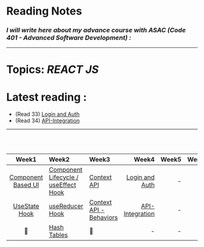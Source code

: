 # **Reading Notes**
### *I will write here about my advance course with ASAC (Code 401 - Advanced Software Development) :*


---
# **Topics:** *REACT JS*
# **Latest reading** : 
- (Read 33)   [Login and Auth](./Login-and-Auth.md)
 - (Read 34)   [API-Integration](./API-Integration.md)             

---


<br />
<br />

|Week1|Week2|Week3|Week4|Week5|Week6|Week7|
|:-------------:|:---------|:-------------|----:|----:|----:|----:|
|[Component Based UI](./Component-Based-UI.md)|[Component Lifecycle / useEffect Hook](./Component-Lifecycle.md)|[Context API](./Context-API.md)|[Login and Auth](./Login-and-Auth.md)|-|-|-|
|[UseState Hook](./useStateHook.md)|[useReducer Hook](./useReducer.md)|[Context API - Behaviors](./Context-API-Behaviors.md)|[API-Integration](./API-Integration.md) |-|-|-|
|🤝|[Hash Tables](./Hash-Tables.md)|🤝|-|-|-|-|
